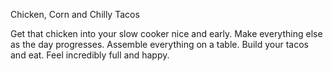 Chicken, Corn and Chilly Tacos

Get that chicken into your slow cooker nice and early.
Make everything else as the day progresses.
Assemble everything on a table.
Build your tacos and eat.
Feel incredibly full and happy.
